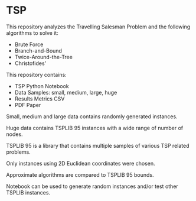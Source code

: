 # TSP

This repository analyzes the Travelling Salesman Problem and the following algorithms to solve it:

- Brute Force
- Branch-and-Bound
- Twice-Around-the-Tree
- Christofides'

This repository contains:

- TSP Python Notebook
- Data Samples: small, medium, large, huge
- Results Metrics CSV
- PDF Paper

Small, medium and large data contains randomly generated instances.

Huge data contains TSPLIB 95 instances with a wide range of number of nodes.

TSPLIB 95 is a library that contains multiple samples of various TSP related problems.

Only instances using 2D Euclidean coordinates were chosen.

Approximate algorithms are compared to TSPLIB 95 bounds.

Notebook can be used to generate random instances and/or test other TSPLIB instances.
